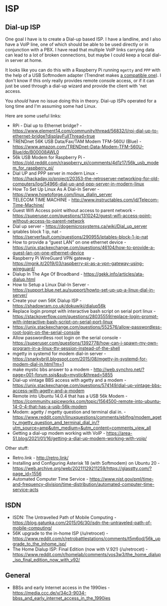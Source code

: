 # ISP

## Dial-up ISP

One goal I have is to create a Dial-up based ISP. I have a landline, and I also have a VoIP line, one of which should be able to be used directly or in conjunction with a PBX. I have read that multiple VoIP links carrying data can lead to a lot of broken connections, but maybe I could keep a local dial-in server at home.

It looks like you can do this with a Raspberry Pi running `mgetty` and `PPP` with the help of a USB Softmodem adapter (Trendnet makes [a compatible one](https://www.amazon.com/TRENDnet-Data-Modem-TFM-560U-Blue/dp/B00008AWL0)). I don't know if this only really provides remote console access, or if it can just be used through a dial-up wizard and provide the client with 'net access.

You *should* have no issue doing this in theory. Dial-up ISPs operated for a long time and I'm assuming some had Linux.

Here are some useful links:
* RPi - Dial up to Ethernet bridge? - https://www.element14.com/community/thread/56832/l/rpi-dial-up-to-ethernet-bridge?displayFullThread=true
* TRENDnet 56K USB Data/Fax/TAM Modem TFM-560U (Blue) - https://www.amazon.com/TRENDnet-Data-Modem-TFM-560U-Blue/dp/B00008AWL0
* 56k USB Modem for Raspberry Pi - https://old.reddit.com/r/raspberry_pi/comments/4d1z17/56k_usb_modem_for_raspberry_pi/
* Dial UP and PPP server in modern Linux - https://hackaday.io/project/20353-the-retroserver-networking-for-old-computers/log/54966-dial-up-and-ppp-server-in-modern-linux
* How To Set Up Linux As A Dial-In Server  - https://www.howtoforge.com/linux_dialin_server
* TELECOM TIME MACHINE - http://www.instructables.com/id/Telecom-Time-Machine/
* Guest Wifi Access point without access to parent network - https://superuser.com/questions/1310242/guest-wifi-access-point-without-access-to-parent-network
* Dial up server - https://dogemicrosystems.ca/wiki/Dial_up_server
* iptables block 1 ip, nat - https://serverfault.com/questions/290955/iptables-block-1-ip-nat
* How to provide a “guest LAN” on one ethernet device - https://unix.stackexchange.com/questions/46104/how-to-provide-a-guest-lan-on-one-ethernet-device
* Raspberry Pi WireGuard VPN gateway - https://mgnk.it/2019/03/raspberry-pi-as-a-vpn-gateway-using-wireguard/
* Dialup In The Age Of Broadband - https://gekk.info/articles/ata-dialup.html
* How to Setup a Linux Dial-In Server -  https://support.blue.net.au/support/howto-set-up-up-a-linux-dial-in-server/
* Create your own 56K Dialup ISP -  https://shadowram.co.uk/dokuwiki/dialup56k
* Replace login prompt with interactive bash script on serial port linux - https://stackoverflow.com/questions/28035559/replace-login-prompt-with-interactive-bash-script-on-serial-port-linux
* https://unix.stackexchange.com/questions/552576/allow-passwordless-root-login-on-the-serial-console
* Allow passwordless root login on the serial console - https://superuser.com/questions/1392778/how-can-i-spawn-my-own-program-in-a-linux-tty-session-instead-of-the-shell
* mgetty in systemd for modem dial-in server  - https://snarkybrill.blogspot.com/2015/08/mgetty-in-systemd-for-modem-dial-in.html?m=1
* make mystic bbs answer to a modem - http://web.synchro.net/?page=001-forum.ssjs&sub=mystic&thread=5855
* Dial-up vintage BBS access with agetty and a modem - https://unix.stackexchange.com/questions/574149/dial-up-vintage-bbs-access-with-agetty-and-a-modem
* Remote into Ubuntu 14.0.4 that has a USB 56k Modem - https://community.spiceworks.com/topic/1564500-remote-into-ubuntu-14-0-4-that-has-a-usb-56k-modem
* Modem: agetty / mgetty question and terminal dial in. - https://www.reddit.com/r/linuxquestions/comments/eblfng/modem_agetty_mgetty_question_and_terminal_dial_in/?utm_source=amp&utm_medium=&utm_content=comments_view_all
* Getting a dial-up modem working with VoIP - https://area-51.blog/2021/01/16/getting-a-dial-up-modem-working-with-voip/


Other stuff:
* Retro.link - http://retro.link/
* Installing and Configuring Asterisk 18 (with Softmodem) on Ubuntu 20  - https://web.archive.org/web/20211129211259/https://glasstty.com/?page_id=1556
* Automated Computer Time Service - https://www.nist.gov/pml/time-and-frequency-division/time-distribution/automated-computer-time-service-acts

## ISDN

* ISDN: The Untravelled Path of Mobile Computing - https://blog.gatunka.com/2015/06/30/isdn-the-untraveled-path-of-mobile-computing/
* 56K upgrade to the in-home ISP (/u/retrocet) - https://www.reddit.com/r/retrobattlestations/comments/t5m6od/56k_upgrade_to_the_inhome_isp/
* The Home Dialup ISP: Final Edition (now with V.92!) (/u/retrocet) - https://www.reddit.com/r/homelab/comments/vos3w3/the_home_dialup_isp_final_edition_now_with_v92/

## General

* BBSs and early Internet access in the 1990ies  - https://media.ccc.de/v/34c3-9034-bbss_and_early_internet_access_in_the_1990ies